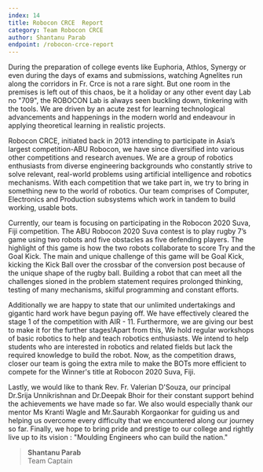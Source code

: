 ```yaml
---
index: 14
title: Robocon CRCE  Report
category: Team Robocon CRCE
author: Shantanu Parab
endpoint: /robocon-crce-report
---
```


During the preparation of college events like Euphoria, Athlos, Synergy or even during the days of exams and submissions, watching Agnelites run along the corridors in Fr. Crce is not a rare sight. But one room in the premises is left out of this chaos, be it a holiday or any other event day Lab no "709", the ROBOCON Lab is always seen buckling down, tinkering with the tools. We are driven by an acute zest for learning technological advancements and happenings in the modern world and endeavour in applying theoretical learning in realistic projects.

Robocon CRCE, initiated back in 2013 intending to participate in Asia’s largest competition-ABU Robocon, we have since diversified into various other competitions and research avenues. We are a group of robotics enthusiasts from diverse engineering backgrounds who constantly strive to solve relevant, real-world problems using artificial intelligence and robotics mechanisms. With each competition that we take part in, we try to bring in something new to the world of robotics. Our team comprises of Computer, Electronics and Production subsystems which work in tandem to build working, usable bots.

Currently, our team is focusing on participating in the Robocon 2020 Suva, Fiji competition. The ABU Robocon 2020 Suva contest is to play rugby 7’s game using two robots and five obstacles as five defending players. The highlight of this game is how the two robots collaborate to score Try and the Goal Kick. The main and unique challenge of this game will be Goal Kick, kicking the Kick Ball over the crossbar of the conversion post because of the unique shape of the rugby ball. Building a robot that can meet all the challenges sioned in the problem statement requires prolonged thinking, testing of many mechanisms, skilful programming and constant efforts.

Additionally we are happy to state that our unlimited undertakings and gigantic hard work have begun paying off. We have effectively cleared the stage 1 of the competition with AIR - 11. Furthermore, we are giving our best to make it for the further stages!Apart from this, We hold regular workshops of basic robotics to help and teach robotics enthusiasts. We intend to help students who are interested in robotics and related fields but lack the required knowledge to build the robot. Now, as the competition draws, closer our team is going the extra mile to make the BOTs more efficient to compete for the Winner's title at Robocon 2020 Suva, Fiji.

Lastly, we would like to thank Rev. Fr. Valerian D'Souza, our principal Dr.Srija Unnikrishnan and Dr.Deepak Bhoir for their constant support behind the achievements we have made so far. We also would especially thank our mentor Ms Kranti Wagle and Mr.Saurabh Korgaonkar for guiding us and helping us overcome every difficulty that we encountered along our journey so far. Finally, we hope to bring pride and prestige to our college and rightly live up to its vision : "Moulding Engineers who can build the nation."

> **Shantanu Parab**<br>
> Team Captain
